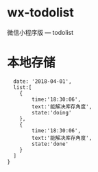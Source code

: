 # wx-todolist
微信小程序版 — todolist
# 本地存储
``` {
  date: '2018-04-01',
  list:[
    {
        time:'18:30:06',
        text:'能解决库存角度',
        state:'doing'
    },
    {
        time:'18:30:06',
        text:'能解决库存角度',
        state:'done'
    }
  ]
}
```